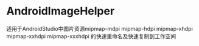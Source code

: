# AndroidImageHelper
适用于AndroidStudio中图片资源mipmap-mdpi mipmap-hdpi mipmap-xhdpi mipmap-xxhdpi mipmap-xxxhdpi  的快速重命名及快速复制到工作空间
